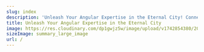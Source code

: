 ```yaml
---
slug: index
description: 'Unleash Your Angular Expertise in the Eternal City! Connect with industry experts and network with fellow enthusiasts. June 19,29 - 2025 / Rome, Italy'
title: Unleash Your Angular Expertise in the Eternal City
image: https://res.cloudinary.com/dp1gwjz5w/image/upload/v1742854380/2025/NGRome_social_preview_1_1_gdylq4.jpg
sizeImage: summary_large_image
url: /
---
```

